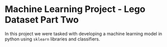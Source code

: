 
# Machine Learning Project - Lego Dataset Part Two

In this project we were tasked with developing a machine learning model in python using `sklearn` libraries and classifiers.
